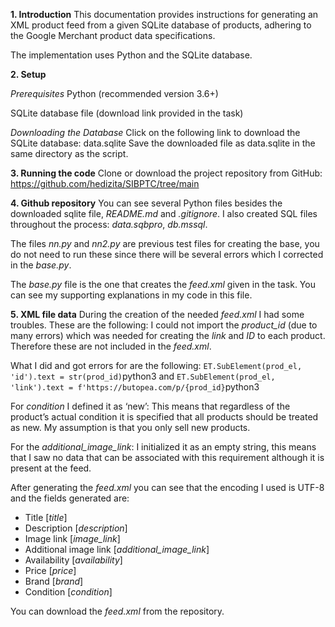 **1. Introduction**
This documentation provides instructions for generating an XML product feed from a given SQLite database of products, adhering to the Google Merchant product data specifications. 

The implementation uses Python and the SQLite database.

**2. Setup**

  *Prerequisites* 
Python (recommended version 3.6+)


SQLite database file (download link provided in the task)

  *Downloading the Database*
Click on the following link to download the SQLite database: data.sqlite
Save the downloaded file as data.sqlite in the same directory as the script.

**3. Running the code**
Clone or download the project repository from GitHub: https://github.com/hedizita/SIBPTC/tree/main 

**4. Github repository**
You can see several Python files besides the downloaded sqlite file, *README.md* and *.gitignore*. I also created SQL files throughout the process: *data.sqbpro*, *db.mssql*.

The files *nn.py* and *nn2.py* are previous test files for creating the base, you do not need to run these since there will be several errors which I corrected in the *base.py*.

The *base.py* file is the one that creates the *feed.xml* given in the task.
You can see my supporting explanations in my code in this file.

**5. XML file data**
During the creation of the needed *feed.xml* I had some troubles. These are the following:
I could not import the *product_id* (due to many errors) which was needed for creating the *link* and *ID* to each product. Therefore these are not included in the *feed.xml*. 


What I did and got errors for are the following:
```ET.SubElement(prod_el, 'id').text = str(prod_id)```python3
and
```ET.SubElement(prod_el, 'link').text = f'https://butopea.com/p/{prod_id}```python3


For *condition* I defined it as ‘new’: 
This means that regardless of the product’s actual condition it is specified that all products should be treated as new. My assumption is that you only sell new products. 

For the *additional_image_link*: 
I initialized it as an empty string, this means that I saw no data that can be associated with this requirement although it is present at the feed.

After generating the *feed.xml* you can see that the encoding I used is UTF-8 and the fields generated are:
- Title [*title*] 
- Description [*description*] 
- Image link [*image_link*]
- Additional image link [*additional_image_link*]
- Availability [*availability*] 
- Price [*price*] 
- Brand [*brand*] 
- Condition [*condition*]


You can download the *feed.xml* from the repository. 
